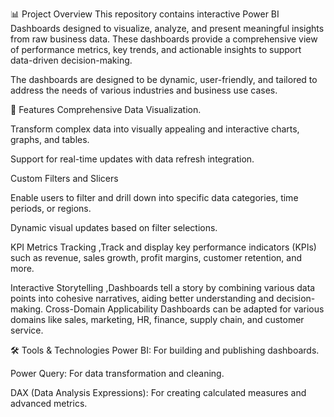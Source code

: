 📊 Project Overview This repository contains interactive Power BI Dashboards designed to visualize, analyze, and present meaningful insights from raw business data. These dashboards provide a comprehensive view of performance metrics, key trends, and actionable insights to support data-driven decision-making.

The dashboards are designed to be dynamic, user-friendly, and tailored to address the needs of various industries and business use cases.

🚀 Features Comprehensive Data Visualization.

Transform complex data into visually appealing and interactive charts, graphs, and tables.

Support for real-time updates with data refresh integration.

Custom Filters and Slicers

Enable users to filter and drill down into specific data categories, time periods, or regions.

Dynamic visual updates based on filter selections.

KPI Metrics Tracking ,Track and display key performance indicators (KPIs) such as revenue, sales growth, profit margins, customer retention, and more.

Interactive Storytelling ,Dashboards tell a story by combining various data points into cohesive narratives, aiding better understanding and decision-making. Cross-Domain Applicability Dashboards can be adapted for various domains like sales, marketing, HR, finance, supply chain, and customer service.

🛠️ Tools & Technologies Power BI: For building and publishing dashboards.

Power Query: For data transformation and cleaning.

DAX (Data Analysis Expressions): For creating calculated measures and advanced metrics.
